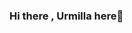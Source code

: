 ### Hi there , Urmilla here👋

<!--
**urmi11a/urmi11a** is a ✨ _special_ ✨ repository because its `README.md` (this file) appears on your GitHub profile.

Here are some ideas to get you started:

- 🔭 I’m currently working on automted SQLi bypass tool
- 🌱 I’m currently learning reverse engineering and malware analysis
- 🤔 I’m looking for help with reverse engineering 
- 💬 Ask me about cybersecurity/bug hunting/pentesting
- 👩‍🎓Seeking for a cybersecurity job
-->
